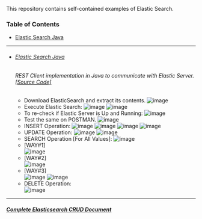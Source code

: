 This repository contains self-contained examples of Elastic Search.
### Table of Contents
  - <a href='#elastic-search-java'>Elastic Search Java</a> 

<hr>


- ###### [Elastic Search Java](https://github.com/rahulvaish/ElasticSearch/tree/ElasticSearchJava) 
   ###### REST Client implementation in Java to communicate with Elastic Server. [[Source Code]](https://github.com/rahulvaish/ElasticSearch/tree/ElasticSearchJava) 
  -  Download ElasticSearch and extract its contents.
  ![image](https://user-images.githubusercontent.com/689226/49922686-74744200-fed7-11e8-9ee0-408d4dc22e0f.png)
  -  Execute Elastic Search:
  ![image](https://user-images.githubusercontent.com/689226/50343265-2b159980-054c-11e9-89bf-42a4b77effaa.png)
  ![image](https://user-images.githubusercontent.com/689226/49922805-c7e69000-fed7-11e8-8325-91984876fc72.png)
  -  To re-check if Elastic Server is Up and Running:
![image](https://user-images.githubusercontent.com/689226/50343367-92cbe480-054c-11e9-910e-744f21de67f1.png)
  -  Test the same on POSTMAN.
![image](https://user-images.githubusercontent.com/689226/49923846-b9e63e80-feda-11e8-9753-8d8106ce28bb.png)
  -  INSERT Operation:
  ![image](https://user-images.githubusercontent.com/689226/50343453-f35b2180-054c-11e9-845a-e512761ad6a8.png)
  ![image](https://user-images.githubusercontent.com/689226/49922818-d2088e80-fed7-11e8-9310-017b26bc8394.png)
  ![image](https://user-images.githubusercontent.com/689226/49922822-d46ae880-fed7-11e8-970d-f974f9cf9524.png)
  ![image](https://user-images.githubusercontent.com/689226/49922827-d6cd4280-fed7-11e8-99ad-7107bdf65f44.png)
  -  UPDATE Operation:
![image](https://user-images.githubusercontent.com/689226/50343645-b6435f00-054d-11e9-9981-bbcf5c0c9633.png)
![image](https://user-images.githubusercontent.com/689226/49922841-dd5bba00-fed7-11e8-9125-f7856abb5723.png)
  -  SEARCH Operation [For All Values]:
![image](https://user-images.githubusercontent.com/689226/49922857-e056aa80-fed7-11e8-9449-dff0d942c287.png)
  -  [WAY#1]<br/>
  ![image](https://user-images.githubusercontent.com/689226/49922879-e3ea3180-fed7-11e8-8435-14a28788bc3e.png)
  -  [WAY#2]<br/>
  ![image](https://user-images.githubusercontent.com/689226/49922896-e64c8b80-fed7-11e8-8f87-616ecad34e19.png)
  -  [WAY#3]<br/>
  ![image](https://user-images.githubusercontent.com/689226/49922904-e8aee580-fed7-11e8-9c18-5ba6427fc1ad.png)
  ![image](https://user-images.githubusercontent.com/689226/49922910-eba9d600-fed7-11e8-8c00-c67dbd9cc158.png)
  - DELETE Operation:<br/>
![image](https://user-images.githubusercontent.com/689226/49922914-efd5f380-fed7-11e8-913d-6ccc93286798.png)



<hr>

##### [Complete Elasticsearch CRUD Document](https://github.com/rahulvaish/ReferenceDocuments/tree/master/UnderstandingElasticsearch)


